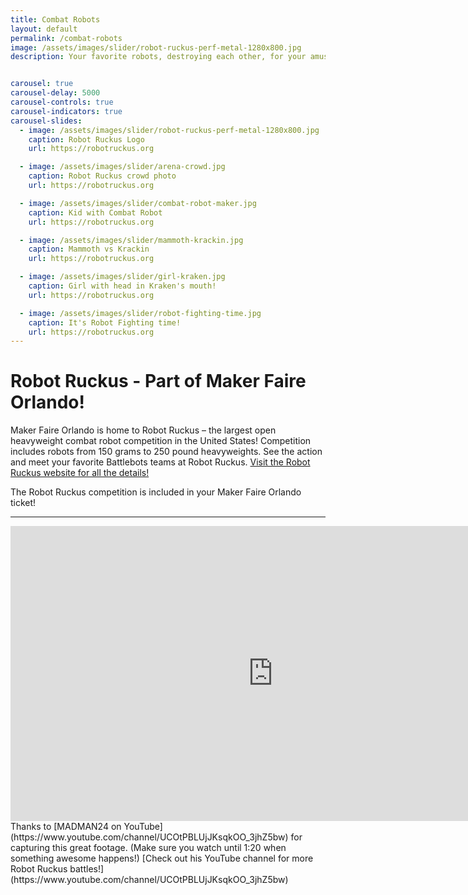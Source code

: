 ```yaml
---
title: Combat Robots
layout: default
permalink: /combat-robots
image: /assets/images/slider/robot-ruckus-perf-metal-1280x800.jpg
description: Your favorite robots, destroying each other, for your amusement.


carousel: true
carousel-delay: 5000
carousel-controls: true
carousel-indicators: true
carousel-slides:
  - image: /assets/images/slider/robot-ruckus-perf-metal-1280x800.jpg  
    caption: Robot Ruckus Logo
    url: https://robotruckus.org

  - image: /assets/images/slider/arena-crowd.jpg  
    caption: Robot Ruckus crowd photo
    url: https://robotruckus.org

  - image: /assets/images/slider/combat-robot-maker.jpg
    caption: Kid with Combat Robot
    url: https://robotruckus.org

  - image: /assets/images/slider/mammoth-krackin.jpg
    caption: Mammoth vs Krackin
    url: https://robotruckus.org

  - image: /assets/images/slider/girl-kraken.jpg
    caption: Girl with head in Kraken's mouth!
    url: https://robotruckus.org

  - image: /assets/images/slider/robot-fighting-time.jpg
    caption: It's Robot Fighting time!
    url: https://robotruckus.org
---
```

# Robot Ruckus - Part of Maker Faire Orlando!

Maker Faire Orlando is home to Robot Ruckus – the largest open heavyweight combat robot competition in the United States! Competition includes robots from 150 grams to 250 pound heavyweights. See the action and meet your favorite Battlebots teams at Robot Ruckus. [Visit the Robot Ruckus website for all the details!](https://robotruckus.org)

The Robot Ruckus competition is included in your Maker Faire Orlando ticket!

---

<iframe width="840" height="472" src="https://www.youtube.com/embed/k0ADHBw3jLQ" frameborder="0" allow="accelerometer; autoplay; encrypted-media; gyroscope; picture-in-picture" allowfullscreen></iframe>
Thanks to [MADMAN24 on YouTube](https://www.youtube.com/channel/UCOtPBLUjJKsqkOO_3jhZ5bw) for capturing this great footage. (Make sure you watch until 1:20 when something awesome happens!) [Check out his YouTube channel for more Robot Ruckus battles!](https://www.youtube.com/channel/UCOtPBLUjJKsqkOO_3jhZ5bw)
